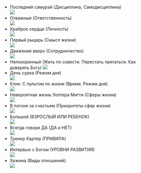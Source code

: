 - Последний самурай (Дисциплина, Самодисциплина)   
![](https://avatars.mds.yandex.net/get-kinopoisk-image/1773646/11a7425c-292a-4d5d-9e8c-f0000b8911df/300x450)
- Отважные (Ответственность)   
![](https://avatars.mds.yandex.net/get-kinopoisk-image/1599028/bfeb3fd5-7467-4ecb-abc8-48fa4df45531/300x450)
- Храброе сердце (Личность)   
 ![](https://avatars.mds.yandex.net/get-kinopoisk-image/1704946/ce82bed6-15de-4d5c-aa68-fae55556e39f/300x450)
- Первый рыцарь (Смысл жизни)   
 ![](https://avatars.mds.yandex.net/get-kinopoisk-image/1599028/3444ef51-f8dd-4b2c-b308-45a8d3cf4d13/300x450)
- Движение вверх (Сотрудничество)   
 ![](https://avatars.mds.yandex.net/get-kinopoisk-image/1900788/1ad5be65-ce43-4712-b16e-8afa40d0ab26/300x450)
- Непокоренный (Жить по совести. Перестать прятаться. Как доверять Богу) ![](https://avatars.mds.yandex.net/get-kinopoisk-image/1946459/21d9dae4-b7f2-4290-ad46-c56746208047/300x450)
- День сурка (Режим дня)   
 ![](https://avatars.mds.yandex.net/get-kinopoisk-image/1599028/ed4f90cb-188b-4cac-a41a-c175ff9b9e48/300x450)
- Клик: С пультом по жизни (Время. Режим дня)   
 ![](https://avatars.mds.yandex.net/get-kinopoisk-image/1777765/d36e0f8c-5a59-4613-98a6-b6314e6331e0/300x450)
- Невероятная жизнь Уолтера Митти (Сферы жизни)   
 ![](https://avatars.mds.yandex.net/get-kinopoisk-image/1599028/04157d48-57a7-4985-98f7-fffa9fda4f63/300x450)
- В погоне за счастьем (Приоритеты сфер жизни)   
 ![](https://avatars.mds.yandex.net/get-kinopoisk-image/1600647/726e4489-c811-404e-9912-55d6baf7b298/300x450)
- Большой (ВЗРОСЛЫЙ ИЛИ РЕБЕНОК)   
 ![](https://avatars.mds.yandex.net/get-kinopoisk-image/1777765/02374a0c-2ad1-41fb-a5cc-36d88a351a9b/300x450)
- Всегда говори ДА (ДА и НЕТ)   
 ![](https://avatars.mds.yandex.net/get-kinopoisk-image/1946459/a4bcd57c-d63d-4d2c-944d-78bbf78d3a09/300x450)
- Тренер Картер (ПРАВИЛА)   
 ![](https://avatars.mds.yandex.net/get-kinopoisk-image/1777765/b1055302-cb1c-4387-8817-f13ecf98034b/300x450)
- Интервью с Богом (УРОВНИ РАЗВИТИЯ)   
 ![](https://avatars.mds.yandex.net/get-kinopoisk-image/1599028/68a49816-b070-456b-a408-bf605e8806ef/300x450)
- Хижина (Виды отношений)   
 ![](https://avatars.mds.yandex.net/get-kinopoisk-image/1599028/d790f95e-2ae0-4913-878a-168289f00ff4/300x450)
